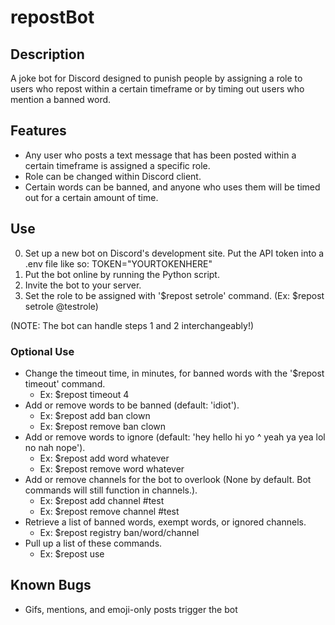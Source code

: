 # repostBot

## Description
A joke bot for Discord designed to punish people by assigning a role to users who repost within a certain timeframe or by timing out users who mention a banned word.

## Features
- Any user who posts a text message that has been posted within a certain timeframe is assigned a specific role.
- Role can be changed within Discord client.
- Certain words can be banned, and anyone who uses them will be timed out for a certain amount of time.

## Use
0. Set up a new bot on Discord's development site. Put the API token into a .env file like so: TOKEN="YOURTOKENHERE"
1. Put the bot online by running the Python script.
2. Invite the bot to your server.
3. Set the role to be assigned with '$repost setrole' command. (Ex: $repost setrole @testrole)

(NOTE: The bot can handle steps 1 and 2 interchangeably!)

### Optional Use
- Change the timeout time, in minutes, for banned words with the '$repost timeout' command.
  - Ex: $repost timeout 4
- Add or remove words to be banned (default: 'idiot').
  - Ex: $repost add ban clown
  - Ex: $repost remove ban clown
- Add or remove words to ignore (default: 'hey hello hi yo ^ yeah ya yea lol no nah nope').
  - Ex: $repost add word whatever
  - Ex: $repost remove word whatever
- Add or remove channels for the bot to overlook (None by default. Bot commands will still function in channels.).
  - Ex: $repost add channel #test
  - Ex: $repost remove channel #test
- Retrieve a list of banned words, exempt words, or ignored channels.
  - Ex: $repost registry ban/word/channel
- Pull up a list of these commands.
  - Ex: $repost use


## Known Bugs
- Gifs, mentions, and emoji-only posts trigger the bot
